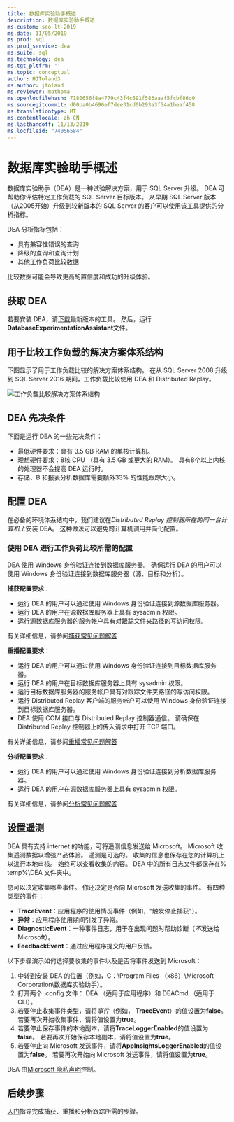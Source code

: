 ```yaml
---
title: 数据库实验助手概述
description: 数据库实验助手概述
ms.custom: seo-lt-2019
ms.date: 11/05/2019
ms.prod: sql
ms.prod_service: dea
ms.suite: sql
ms.technology: dea
ms.tgt_pltfrm: ''
ms.topic: conceptual
author: HJToland3
ms.author: jtoland
ms.reviewer: mathoma
ms.openlocfilehash: 7180656f8a4779c43f4c691f583aaaf5fcbf86d0
ms.sourcegitcommit: d00ba0b4696ef7dee31cd0b293a3f54a1beaf458
ms.translationtype: MT
ms.contentlocale: zh-CN
ms.lasthandoff: 11/13/2019
ms.locfileid: "74056584"
---
```

# <a name="overview-of-database-experimentation-assistant"></a>数据库实验助手概述

数据库实验助手（DEA）是一种试验解决方案，用于 SQL Server 升级。 DEA 可帮助你评估特定工作负载的 SQL Server 目标版本。 从早期 SQL Server 版本（从2005开始）升级到较新版本的 SQL Server 的客户可以使用该工具提供的分析指标。

DEA 分析指标包括：

- 具有兼容性错误的查询
- 降级的查询和查询计划
- 其他工作负荷比较数据

比较数据可能会导致更高的置信度和成功的升级体验。

## <a name="get-dea"></a>获取 DEA

若要安装 DEA，请[下载](https://www.microsoft.com/download/details.aspx?id=54090)最新版本的工具。 然后，运行**DatabaseExperimentationAssistant**文件。

## <a name="solution-architecture-for-comparing-workloads"></a>用于比较工作负载的解决方案体系结构

下图显示了用于工作负载比较的解决方案体系结构。 在从 SQL Server 2008 升级到 SQL Server 2016 期间，工作负载比较使用 DEA 和 Distributed Replay。

![工作负载比较解决方案体系结构](./media/database-experimentation-assistant-overview/dea-overview-compare-solution-architecture.png)

## <a name="dea-prerequisites"></a>DEA 先决条件

下面是运行 DEA 的一些先决条件：

- 最低硬件要求：具有 3.5 GB RAM 的单核计算机。
- 理想硬件要求：8核 CPU （具有 3.5 GB 或更大的 RAM）。 具有8个以上内核的处理器不会提高 DEA 运行时。
- 存储、B 和报表分析数据库需要额外33% 的性能跟踪大小。

## <a name="configure-dea"></a>配置 DEA

在必备的环境体系结构中，我们建议在*Distributed Replay 控制器所在的同一台计算机上*安装 DEA。 这种做法可以避免跨计算机调用并简化配置。

### <a name="required-configuration-for-workload-comparison-by-using-dea"></a>使用 DEA 进行工作负荷比较所需的配置

DEA 使用 Windows 身份验证连接到数据库服务器。 确保运行 DEA 的用户可以使用 Windows 身份验证连接到数据库服务器（源、目标和分析）。

**捕获配置要求**：

- 运行 DEA 的用户可以通过使用 Windows 身份验证连接到源数据库服务器。
- 运行 DEA 的用户在源数据库服务器上具有 sysadmin 权限。
- 运行源数据库服务器的服务帐户具有对跟踪文件夹路径的写访问权限。

有关详细信息，请参阅[捕获常见问题解答](database-experimentation-assistant-capture-trace.md#frequently-asked-questions-about-trace-capture)

**重播配置要求**： 

- 运行 DEA 的用户可以通过使用 Windows 身份验证连接到目标数据库服务器。
- 运行 DEA 的用户在目标数据库服务器上具有 sysadmin 权限。
- 运行目标数据库服务器的服务帐户具有对跟踪文件夹路径的写访问权限。
- 运行 Distributed Replay 客户端的服务帐户可以使用 Windows 身份验证连接到目标数据库服务器。
- DEA 使用 COM 接口与 Distributed Replay 控制器通信。 请确保在 Distributed Replay 控制器上的传入请求中打开 TCP 端口。

有关详细信息，请参阅[重播常见问题解答](database-experimentation-assistant-replay-trace.md#frequently-asked-questions-about-trace-replay)

**分析配置要求**：

- 运行 DEA 的用户可以通过使用 Windows 身份验证连接到分析数据库服务器。
- 运行 DEA 的用户在源数据库服务器上具有 sysadmin 权限。

有关详细信息，请参阅[分析常见问题解答](database-experimentation-assistant-create-report.md#frequently-asked-questions-about-analysis-reports)

## <a name="set-up-telemetry"></a>设置遥测

DEA 具有支持 internet 的功能，可将遥测信息发送给 Microsoft。 Microsoft 收集遥测数据以增强产品体验。 遥测是可选的。 收集的信息也保存在您的计算机上以进行本地审核。 始终可以查看收集的内容。 DEA 中的所有日志文件都保存在% temp%\\DEA 文件夹中。

您可以决定收集哪些事件。 你还决定是否向 Microsoft 发送收集的事件。 有四种类型的事件：

- **TraceEvent**：应用程序的使用情况事件（例如，"触发停止捕获"）。
- **异常**：应用程序使用期间引发了异常。
- **DiagnosticEvent**：一种事件日志，用于在出现问题时帮助诊断（*不*发送给 Microsoft）。
- **FeedbackEvent**：通过应用程序提交的用户反馈。

以下步骤演示如何选择要收集的事件以及是否将事件发送到 Microsoft：

1. 中转到安装 DEA 的位置（例如，C：\\Program Files （x86）\\Microsoft Corporation\\数据库实验助手）。
2. 打开两个 .config 文件： DEA （适用于应用程序）和 DEACmd （适用于 CLI）。
3. 若要停止收集事件类型，请将*事件*（例如， **TraceEvent**）的值设置为**false**。 若要再次开始收集事件，请将值设置为**true**。
4. 若要停止保存事件的本地副本，请将**TraceLoggerEnabled**的值设置为**false**。 若要再次开始保存本地副本，请将值设置为**true**。
5. 若要停止向 Microsoft 发送事件，请将**AppInsightsLoggerEnabled**的值设置为**false**。 若要再次开始向 Microsoft 发送事件，请将值设置为**true**。

DEA 由[Microsoft 隐私声明](https://aka.ms/dea-privacy)控制。

## <a name="next-steps"></a>后续步骤

[入门](database-experimentation-assistant-get-started.md)指导完成捕获、重播和分析跟踪所需的步骤。
